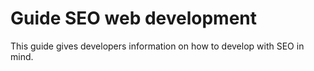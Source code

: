 # Guide SEO web development

This guide gives developers information on how to develop with SEO in mind.
